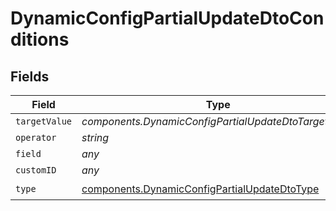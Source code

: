 # DynamicConfigPartialUpdateDtoConditions


## Fields

| Field                                                                                                        | Type                                                                                                         | Required                                                                                                     | Description                                                                                                  |
| ------------------------------------------------------------------------------------------------------------ | ------------------------------------------------------------------------------------------------------------ | ------------------------------------------------------------------------------------------------------------ | ------------------------------------------------------------------------------------------------------------ |
| `targetValue`                                                                                                | *components.DynamicConfigPartialUpdateDtoTargetValue*                                                        | :heavy_minus_sign:                                                                                           | N/A                                                                                                          |
| `operator`                                                                                                   | *string*                                                                                                     | :heavy_minus_sign:                                                                                           | N/A                                                                                                          |
| `field`                                                                                                      | *any*                                                                                                        | :heavy_minus_sign:                                                                                           | N/A                                                                                                          |
| `customID`                                                                                                   | *any*                                                                                                        | :heavy_minus_sign:                                                                                           | N/A                                                                                                          |
| `type`                                                                                                       | [components.DynamicConfigPartialUpdateDtoType](../../models/components/dynamicconfigpartialupdatedtotype.md) | :heavy_check_mark:                                                                                           | N/A                                                                                                          |